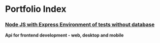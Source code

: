 # Portfolio Index

### [Node JS with Express Environment of tests without database](https://github.com/luis-portfolio/Node.JS-Server-with-Express)
**Api for frontend development - web, desktop and mobile**
